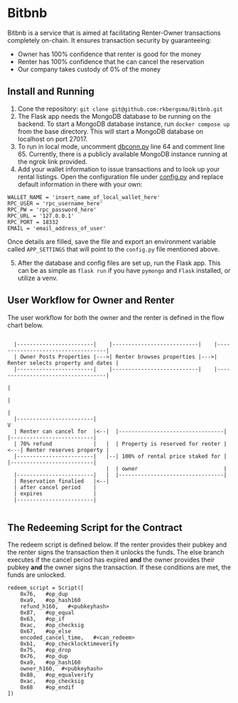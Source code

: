 # Bitbnb

Bitbnb is a service that is aimed at facilitating Renter-Owner transactions completely on-chain. It ensures transaction security by guaranteeing:
- Owner has 100% confidence that renter is good for the money
- Renter has 100% confidence that he can cancel the reservation
- Our company takes custody of 0% of the money

## Install and Running
1. Cone the repository: `git clone git@github.com:rkbergsma/Bitbnb.git`
2. The Flask app needs the MongoDB database to be running on the backend. To start a MongoDB database instance, run `docker compose up` from the base directory. This will start a MongoDB database on localhost on port 27017.
3. To run in local mode, uncomment [dbconn.py](https://github.com/rkbergsma/Bitbnb/blob/master/app/database/dbconn.py) line 64 and comment line 65. Currently, there is a publicly available MongoDB instance running at the ngrok link provided.
4. Add your wallet information to issue transactions and to look up your rental listings.
Open the configuration file under [config.py](https://github.com/rkbergsma/Bitbnb/blob/master/app/config.py) and replace default information in there with your own:
```
WALLET_NAME = 'insert_name_of_local_wallet_here'
RPC_USER = 'rpc_username_here'
RPC_PW = 'rpc_password_here'
RPC_URL = '127.0.0.1'
RPC_PORT = 18332
EMAIL = 'email_address_of_user'
```

Once details are filled, save the file and export an environment variable called `APP_SETTINGS` that will point to the `config.py` file mentioned above.

5. After the database and config files are set up, run the Flask app. This can be as simple as `flask run` if you have `pymongo` and `Flask` installed, or utilize a venv.

## User Workflow for Owner and Renter
The user workflow for both the owner and the renter is defined in the flow chart below.
```

  |------------------------|    |---------------------------|    |-----------------------------------|
  | Owner Posts Properties |--->| Renter browses properties |--->| Renter selects property and dates |
  |------------------------|    |---------------------------|    |-----------------------------------|
                                                                                  |
                                                                                  |
                                                                                  |
  |------------------------|                                                      V
  | Renter can cancel for  |<--|  |---------------------------------|    |--------------------------|
  | 70% refund             |   |  | Property is reserved for renter |<---| Renter reserves property |
  |------------------------|   |--| 100% of rental price staked for |    |--------------------------|
                               |  | owner                           |
  |------------------------|   |  |---------------------------------|   
  | Reservation finalied   |<--|
  | after cancel period    |
  | expires                |
  |------------------------|
  
```
## The Redeeming Script for the Contract
The redeem script is defined below. If the renter provides their pubkey and the renter signs the transaction then it unlocks the funds. The else branch executes if the cancel period has expired **and** the owner provides their pubkey **and** the owner signs the transaction. If these conditions are met, the funds are unlocked.

```
redeem_script = Script([
    0x76,   #op_dup
    0xa9,   #op_hash160
    refund_h160,   #<pubkeyhash>
    0x87,   #op_equal
    0x63,   #op_if
    0xac,   #op_checksig
    0x67,   #op_else
    encoded_cancel_time,   #<can_redeem>
    0xb1,   #op_checklocktimeverify
    0x75,   #op_drop
    0x76,   #op_dup
    0xa9,   #op_hash160
    owner_h160,  #<pubkeyhash>
    0x88,   #op_equalverify
    0xac,   #op_checksig
    0x68    #op_endif
])
```
